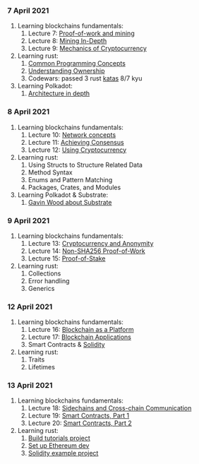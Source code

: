 ### 7 April 2021

1. Learning blockchains fundamentals:
    1. Lecture 7: [Proof-of-work and mining](https://youtu.be/GquMLnrFlPk)
    2. Lecture 8: [Mining In-Depth](https://youtu.be/pjDbQDNOBYY)
    3. Lecture 9: [Mechanics of Cryptocurrency](https://youtu.be/sI5I40jNci0)
2. Learning rust:
    1. [Common Programming Concepts](https://doc.rust-lang.org/book/ch03-00-common-programming-concepts.html)
    2. [Understanding Ownership](https://doc.rust-lang.org/book/ch04-00-understanding-ownership.html)
    3. Codewars: passed 3 rust [katas](https://www.codewars.com/kata/search/rust?q=&r[]=-8&beta=false) 8/7 kyu
3. Learning Polkadot:
    1. [Architecture in depth](https://youtu.be/xBfC6uTjvbM)


### 8 April 2021

1. Learning blockchains fundamentals:
   1. Lecture 10: [Network concepts](https://youtu.be/DE8FeYYwE2s)
   2. Lecture 11: [Achieving Consensus](https://youtu.be/7eVxCZJ4vw4)
   3. Lecture 12: [Using Cryptocurrency](https://youtu.be/bB2E0PI2N_o)
2. Learning rust:
   1. Using Structs to Structure Related Data
   2. Method Syntax
   3. Enums and Pattern Matching
   4. Packages, Crates, and Modules
3. Learning Polkadot & Substrate:
   1. [Gavin Wood about Substrate](https://youtu.be/0IoUZdDi5Is)

### 9 April 2021

1. Learning blockchains fundamentals:
   1. Lecture 13: [Cryptocurrency and Anonymity](https://youtu.be/okYBL9Ce7eA)
   2. Lecture 14: [Non-SHA256 Proof-of-Work](https://youtu.be/7eVxCZJ4vw4)
   3. Lecture 15: [Proof-of-Stake](https://youtu.be/CDvonnvqrs4)
2. Learning rust:
   1. Collections
   2. Error handling
   3. Generics


### 12 April 2021

1. Learning blockchains fundamentals:
   1. Lecture 16: [Blockchain as a Platform](https://youtu.be/4YRMmHwaalU)
   2. Lecture 17: [Blockchain Applications](https://youtu.be/hfK-JyVLYVs)
   3. Smart Contracts & [Solidity](https://docs.soliditylang.org/en/v0.8.3/)
2. Learning rust:
   1. Traits
   2. Lifetimes


### 13 April 2021

1. Learning blockchains fundamentals:
   1. Lecture 18: [Sidechains and Cross-chain Communication](https://youtu.be/FO0gHr4FlI8)
   2. Lecture 19: [Smart Contracts, Part 1](https://youtu.be/plroqxZqfc8)
   2. Lecture 20: [Smart Contracts, Part 2](https://youtu.be/jSIp7al7iQs)
2. Learning rust:
   1. [Build tutorials project](https://doc.rust-lang.org/book/ch12-00-an-io-project.html)
   2. [Set up Ethereum dev](https://medium.com/blockchain-developer/setting-up-a-professional-development-environment-for-ethereum-smart-contracts-development-77399a20f878)
   3. [Solidity example project](https://docs.soliditylang.org/en/v0.8.3/solidity-by-example.html#)